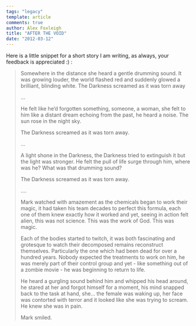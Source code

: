 ```yaml
---
tags: "legacy"
template: article 
comments: true 
author: Alex Foxleigh
title: "AFTER THE VOID"
date: "2012-03-12"
---
```


Here is a little snippet for a short story I am writing, as always, your feedback is appreciated :) :
<!-- end -->

> Somewhere in the distance she heard a gentle drumming sound. It was growing louder, the world flashed red and suddenly glowed a brilliant, blinding white. The Darkness screamed as it was torn away
> 
> ...
> 
> He felt like he’d forgotten something, someone, a woman, she felt to him like a distant dream echoing from the past, he heard a noise. The sun rose in the night sky.
> 
> The Darkness screamed as it was torn away.
> 
> …
> 
> A light shone in the Darkness, the Darkness tried to extinguish it but the light was stronger. He felt the pull of life surge through him, where was he? What was that drumming sound?
> 
> The Darkness screamed as it was torn away.
> 
> ….
> 
> Mark watched with amazement as the chemicals began to work their magic, it had taken his team decades to perfect this formula, each one of them knew exactly how it worked and yet, seeing in action felt alien, this was not science. This was the work of God. This was magic.
> 
> Each of the bodies started to twitch, it was both fascinating and grotesque to watch their decomposed remains reconstruct themselves. Particularly the one which had been dead for over a hundred years. Nobody expected the treatments to work on him, he was merely part of their control group and yet - like something out of a zombie movie - he was beginning to return to life.
> 
> He heard a gurgling sound behind him and whipped his head around, he stared at her and forgot himself for a moment, his mind snapped back to the task at hand, she... the female was waking up, her face was contorted with terror and it looked like she was trying to scream. He knew she was in pain.
> 
> Mark smiled.
